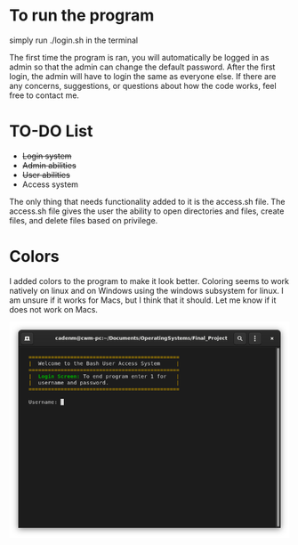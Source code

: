 # To run the program
simply run ./login.sh in the terminal

The first time the program is ran, you will automatically be logged in as admin so that the admin can change the default password. After the first login, the admin will have to login the same as everyone else. If there are any concerns, suggestions, or questions about how the code works, feel free to contact me.

# TO-DO List
* ~~Login system~~
* ~~Admin abilities~~
* ~~User abilities~~
* Access system

The only thing that needs functionality added to it is the access.sh file. The access.sh file gives the user the ability to open directories and files, create files, and delete files based on privilege.

# Colors
I added colors to the program to make it look better. Coloring seems to work natively on linux and on Windows using the windows subsystem for linux. I am unsure if it works for Macs, but I think that it should. Let me know if it does not work on Macs.

![color preview](color_preview.png)

